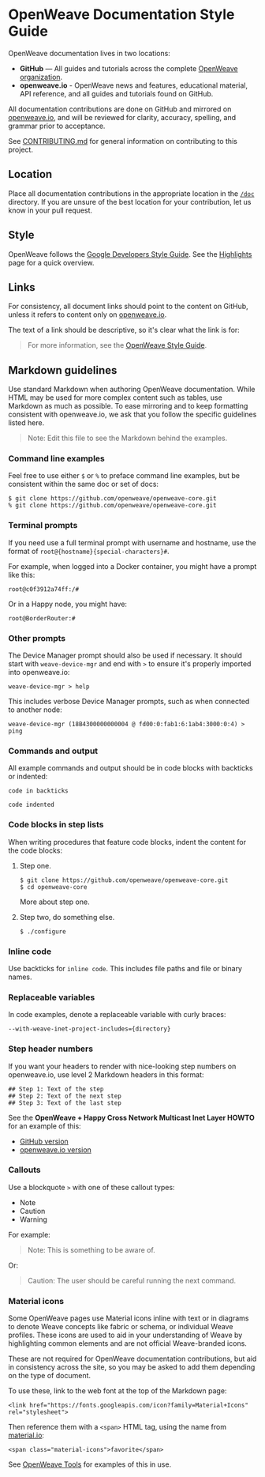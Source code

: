 # OpenWeave Documentation Style Guide

OpenWeave documentation lives in two locations:

*   **GitHub** — All guides and tutorials across the complete [OpenWeave organization](https://github/openweave).
*   **openweave.io** - OpenWeave news and features, educational material, API reference, and all guides and tutorials found on GitHub.

All documentation contributions are done on GitHub and mirrored on [openweave.io](https://openweave.io), and will be reviewed for clarity, accuracy, spelling, and grammar prior to acceptance.

See [CONTRIBUTING.md](../CONTRIBUTING.md) for general information on contributing to this project.

## Location

Place all documentation contributions in the appropriate location in the [`/doc`](./) directory. If you are unsure of the best location for your contribution, let us know in your pull request.

## Style

OpenWeave follows the [Google Developers Style Guide](https://developers.google.com/style/). See the [Highlights](https://developers.google.com/style/highlights) page for a quick overview.

## Links

For consistency, all document links should point to the content on GitHub, unless it refers to content only on [openweave.io](https://openweave.io).

The text of a link should be descriptive, so it's clear what the link is for:

> For more information, see the [OpenWeave Style Guide](./STYLE_GUIDE.md).

## Markdown guidelines

Use standard Markdown when authoring OpenWeave documentation. While HTML may be used for more complex content such as tables, use Markdown as much as possible. To ease mirroring and to keep formatting consistent with openweave.io, we ask that you follow the specific guidelines listed here.

> Note: Edit this file to see the Markdown behind the examples.

### Command line examples

Feel free to use either `$` or `%` to preface command line examples, but be consistent within the same doc or set of docs:

```
$ git clone https://github.com/openweave/openweave-core.git
% git clone https://github.com/openweave/openweave-core.git
```

### Terminal prompts

If you need use a full terminal prompt with username and hostname, use the format of `root@{hostname}{special-characters}#`.

For example, when logged into a Docker container, you might have a prompt like this:
```
root@c0f3912a74ff:/#
```

Or in a Happy node, you might have:
```
root@BorderRouter:#
```

### Other prompts

The Device Manager prompt should also be used if necessary. It should start with `weave-device-mgr` and end with `>` to ensure it's properly imported into openweave.io:
```
weave-device-mgr > help
```

This includes verbose Device Manager prompts, such as when connected to another node:
```
weave-device-mgr (18B4300000000004 @ fd00:0:fab1:6:1ab4:3000:0:4) > ping
```

### Commands and output

All example commands and output should be in code blocks with backticks or indented:

```
code in backticks
```

    code indented

### Code blocks in step lists

When writing procedures that feature code blocks, indent the content for the code blocks:

1.	Step one.

        $ git clone https://github.com/openweave/openweave-core.git
        $ cd openweave-core

    More about step one.

1.  Step two, do something else.

        $ ./configure

### Inline code

Use backticks for `inline code`. This includes file paths and file or binary names.

### Replaceable variables

In code examples, denote a replaceable variable with curly braces:

```
--with-weave-inet-project-includes={directory}        
```

### Step header numbers

If you want your headers to render with nice-looking step numbers on openweave.io, use level 2 Markdown headers in this format:

    ## Step 1: Text of the step
    ## Step 2: Text of the next step
    ## Step 3: Text of the last step

See the **OpenWeave + Happy Cross Network Multicast Inet Layer HOWTO** for an example of this:

*   [GitHub version](./guides/cross-network-inet-multicast-howto.md)
*   [openweave.io version](https://openweave.io/guides/cross-network-inet-multicast-howto)

### Callouts

Use a blockquote `>` with one of these callout types:

* 	Note
*   Caution
*   Warning

For example:

> Note: This is something to be aware of.

Or:

> Caution: The user should be careful running the next command.

### Material icons

Some OpenWeave pages use Material icons inline with text or in diagrams to denote Weave concepts like fabric or schema, or individual Weave profiles. These icons are used to aid in your understanding of Weave by highlighting common elements and are not official Weave-branded icons.

These are not required for OpenWeave documentation contributions, but aid in consistency across the site, so you may be asked to add them depending on the type of document.

To use these, link to the web font at the top of the Markdown page:

```
<link href="https://fonts.googleapis.com/icon?family=Material+Icons" rel="stylesheet">
```

Then reference them with a `<span>` HTML tag, using the name from [material.io](https://material.io/tools/icons/?style=baseline):

```
<span class="material-icons">favorite</span>
```

See [OpenWeave Tools](./guides/tools/index.md) for examples of this in use.

